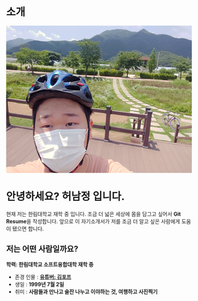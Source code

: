 # 소개

<img src=20200628_132055.jpg width=600 height=400>  

# 안녕하세요? 허남정 입니다.
현재 저는 한림대학교 재학 중 입니다. 조금 더 넓은 세상에 몸을 담그고 싶어서 **Git Resume**을 작성합니다.
앞으로 이 자기소개서가 저를 조금 더 알고 싶은 사람에게 도움이 됐으면 합니다.


저는 어떤 사람일까요?
-------------------------------------------------------------------------
**학력: 한림대학교 소프트융합대학 재학 중**
+ 존경 인물 : [**유튜버: 김포프**](https://www.youtube.com/user/KimPopeTV)
+ 생일 : **1999년 7월 2일** 
+ 취미 : **사람들과 만나고 술잔 나누고 이야하는 것, 여행하고 사진찍기**




